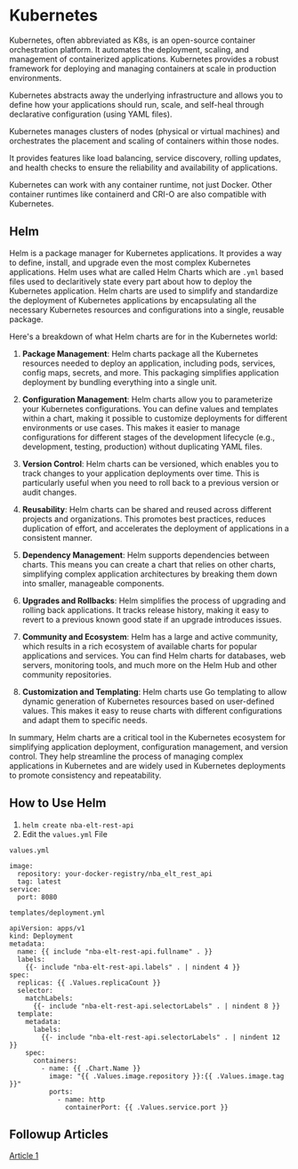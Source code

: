 # Kubernetes
Kubernetes, often abbreviated as K8s, is an open-source container orchestration platform. It automates the deployment, scaling, and management of containerized applications. Kubernetes provides a robust framework for deploying and managing containers at scale in production environments.

Kubernetes abstracts away the underlying infrastructure and allows you to define how your applications should run, scale, and self-heal through declarative configuration (using YAML files).

Kubernetes manages clusters of nodes (physical or virtual machines) and orchestrates the placement and scaling of containers within those nodes.

It provides features like load balancing, service discovery, rolling updates, and health checks to ensure the reliability and availability of applications.

Kubernetes can work with any container runtime, not just Docker. Other container runtimes like containerd and CRI-O are also compatible with Kubernetes.

## Helm
Helm is a package manager for Kubernetes applications. It provides a way to define, install, and upgrade even the most complex Kubernetes applications.  Helm uses what are called Helm Charts which are `.yml` based files used to declaritively state every part about how to deploy the Kubernetes application.  Helm charts are used to simplify and standardize the deployment of Kubernetes applications by encapsulating all the necessary Kubernetes resources and configurations into a single, reusable package.

Here's a breakdown of what Helm charts are for in the Kubernetes world:

1. **Package Management**: Helm charts package all the Kubernetes resources needed to deploy an application, including pods, services, config maps, secrets, and more. This packaging simplifies application deployment by bundling everything into a single unit.

2. **Configuration Management**: Helm charts allow you to parameterize your Kubernetes configurations. You can define values and templates within a chart, making it possible to customize deployments for different environments or use cases. This makes it easier to manage configurations for different stages of the development lifecycle (e.g., development, testing, production) without duplicating YAML files.

3. **Version Control**: Helm charts can be versioned, which enables you to track changes to your application deployments over time. This is particularly useful when you need to roll back to a previous version or audit changes.

4. **Reusability**: Helm charts can be shared and reused across different projects and organizations. This promotes best practices, reduces duplication of effort, and accelerates the deployment of applications in a consistent manner.

5. **Dependency Management**: Helm supports dependencies between charts. This means you can create a chart that relies on other charts, simplifying complex application architectures by breaking them down into smaller, manageable components.

6. **Upgrades and Rollbacks**: Helm simplifies the process of upgrading and rolling back applications. It tracks release history, making it easy to revert to a previous known good state if an upgrade introduces issues.

7. **Community and Ecosystem**: Helm has a large and active community, which results in a rich ecosystem of available charts for popular applications and services. You can find Helm charts for databases, web servers, monitoring tools, and much more on the Helm Hub and other community repositories.

8. **Customization and Templating**: Helm charts use Go templating to allow dynamic generation of Kubernetes resources based on user-defined values. This makes it easy to reuse charts with different configurations and adapt them to specific needs.

In summary, Helm charts are a critical tool in the Kubernetes ecosystem for simplifying application deployment, configuration management, and version control. They help streamline the process of managing complex applications in Kubernetes and are widely used in Kubernetes deployments to promote consistency and repeatability.

## How to Use Helm
1. `helm create nba-elt-rest-api`
2. Edit the `values.yml` File

`values.yml`
```
image:
  repository: your-docker-registry/nba_elt_rest_api
  tag: latest
service:
  port: 8080
```

`templates/deployment.yml`
```
apiVersion: apps/v1
kind: Deployment
metadata:
  name: {{ include "nba-elt-rest-api.fullname" . }}
  labels:
    {{- include "nba-elt-rest-api.labels" . | nindent 4 }}
spec:
  replicas: {{ .Values.replicaCount }}
  selector:
    matchLabels:
      {{- include "nba-elt-rest-api.selectorLabels" . | nindent 8 }}
  template:
    metadata:
      labels:
        {{- include "nba-elt-rest-api.selectorLabels" . | nindent 12 }}
    spec:
      containers:
        - name: {{ .Chart.Name }}
          image: "{{ .Values.image.repository }}:{{ .Values.image.tag }}"
          ports:
            - name: http
              containerPort: {{ .Values.service.port }}
```

## Followup Articles
[Article 1](https://opensource.com/article/20/5/helm-chartssss)